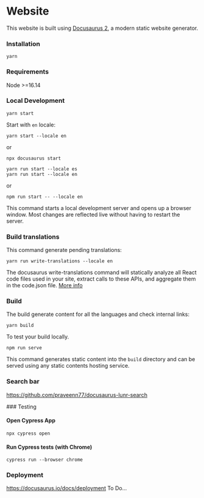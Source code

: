 # Website

This website is built using [Docusaurus 2](https://docusaurus.io/), a modern static website generator.

### Installation
```shell
yarn
```

### Requirements
Node >=16.14

### Local Development

```shell
yarn start
```

Start with `en` locale:
```shell
yarn start --locale en
```
or 

```shell
npx docusaurus start
```

```shell
yarn run start --locale es
yarn run start --locale en
```

or
```shell
npm run start -- --locale en
```

This command starts a local development server and opens up a browser window. Most changes are reflected live without having to restart the server.

### Build translations
This command generate pending translations:

```
yarn run write-translations --locale en
```

The docusaurus write-translations command will statically analyze all React code files used in your site, extract calls to these APIs, and aggregate them in the code.json file. [More info](https://docusaurus.io/docs/i18n/tutorial)

### Build
The build generate content for all the languages and check internal links:
```
yarn build
```

To test your build locally.
```shell
npm run serve
```
This command generates static content into the `build` directory and can be served using any static contents hosting service.

### Search bar
https://github.com/praveenn77/docusaurus-lunr-search

### Testing

#### Open Cypress App
```shell
npx cypress open
```

#### Run Cypress tests (with Chrome)
```shell
cypress run --browser chrome
```

### Deployment

https://docusaurus.io/docs/deployment 
To Do...
